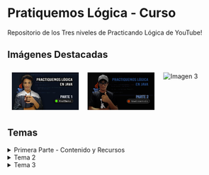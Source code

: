 # Pratiquemos Lógica - Curso

Repositorio de los Tres niveles de Practicando Lógica de YouTube!

## Imágenes Destacadas

<div style="display: flex; justify-content: space-between;">
  <img src="Programming Logic parte 1.png" alt="Imagen 1" style="width: 30%; height: auto; margin: 10px;">
  <img src="Programming Logic parte 2.png" alt="Imagen 2" style="width: 30%; height: auto; margin: 10px;">
  <img src="URL_de_la_Imagen_3" alt="Imagen 3" style="width: 30%; height: auto; margin: 10px;">
</div>

## Temas

<details>
  <summary>Primera Parte - Contenido y Recursos</summary>
    <p>00:00:42 - Introducción + Repasar algunos Temas</p>
    <p>00:06:07 - Ejercicio #2 - Suma de Enteros</p>
    <p>00:13:01 - Ejercicio #3 - Debes hacerlo!!!!</p>
    <p>00:13:06 - Ejercicio #4 - Calculadora Básica</p>
    <p>00:24:00 - Ejercicio #5 - Debes resolverlo!!!</p>
    <p>00:24:05 - Ejercicio #6 - Números Primos</p>
    <p>00:34:25 - Ejercicio #7 - Debes Resolverlo!!!</p>
    <p>00:34:30 - Ejercicio #8 - Factorial</p>
    <p>00:45:17 - Ejercicio #9 - Debes Resolverlo!!!</p>
    <p>00:45:22 - Ejercicio #10 - Fibonacci</p>
    <p>00:54:33 - Ejercicio #11 - Debes Resolverlo!!!</p>
    <p>00:54:38 - Ejercicio #12 - Juego Adivinar</p>
    <p>01:06:06 - Final</p>

    📂RECURSOS DEL CURSO
    "No solo te quedes con lo que se ve en el curso, investiga mas" 
    ➡︎Documentacion, Actualizaciones de JDK: [Click aquí](https://docs.oracle.com/en/java/javase/17/)
    
    🟠Extensiones de Visual Studio Code que se usaron para el tema:
      ➡︎Andromeda
      ➡︎Tokyo Nigth
      ➡︎Bearded Theme Will

</details>

<details>
  <summary>Tema 2</summary>
  <p>Contenido del Tema 2: Está En Grabación.</p>
</details>

<details>
  <summary>Tema 3</summary>
  <p>Contenido del Tema 3: Está En Grabación.</p>
</details>

